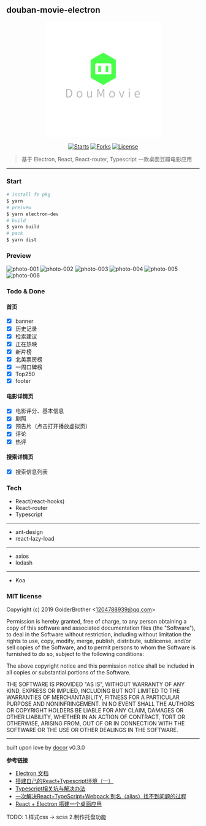 ## douban-movie-electron



<p align="center">
  <img src="./assets/logo.png" width="300px">
</p>
<p align="center">
  <a href="https://github.com/GolderBrother/douban-movie-electron"><img
      src="https://img.shields.io/github/stars/GolderBrother/douban-movie-electron.svg?color=green&style=flat-square"
      alt="Starts"></a>
  <a href="https://github.com/GolderBrother/douban-movie-electron"><img
      src="https://img.shields.io/github/forks/GolderBrother/douban-movie-electron.svg?style=flat-square"
      alt="Forks"></a>
  <a href="https://github.com/GolderBrother/douban-movie-electron/blob/master/LICENSE"><img
      src="https://img.shields.io/github/license/GolderBrother/douban-movie-electron.svg?style=flat-square"
      alt="License"></a>
</p>

> 基于 Electron, React, React-router, Typescript 一款桌面豆瓣电影应用

---



### Start

```bash
# install fe pkg
$ yarn
# preivew
$ yarn electron-dev
# build
$ yarn build
# pack
$ yarn dist

```


### Preview

![photo-001](https://github.com/GolderBrother/PicBed/blob/master/Personal/douban-movie-electron-001.png?raw=true)
![photo-002](https://github.com/GolderBrother/PicBed/blob/master/Personal/douban-movie-electron-002.png?raw=true)
![photo-003](https://github.com/GolderBrother/PicBed/blob/master/Personal/douban-movie-electron-003.png?raw=true)
![photo-004](https://github.com/GolderBrother/PicBed/blob/master/Personal/douban-movie-electron-004.png?raw=true)
![photo-005](https://github.com/GolderBrother/PicBed/blob/master/Personal/douban-movie-electron-005.png?raw=true)
![photo-006](https://github.com/GolderBrother/PicBed/blob/master/Personal/douban-movie-electron-006.png?raw=true)

### Todo & Done

#### 首页

- [x] banner
- [x] 历史记录
- [x] 检索建议
- [x] 正在热映
- [x] 新片榜
- [x] 北美票房榜
- [x] 一周口碑榜
- [x] Top250
- [x] footer

#### 电影详情页

- [x] 电影评分、基本信息
- [x] 剧照
- [x] 预告片（点击打开播放虚拟页）
- [x] 评论
- [x] 热评

#### 搜索详情页

- [x] 搜索信息列表


### Tech

- React(react-hooks)
- React-router
- Typescript  
----
- ant-design
- react-lazy-load  
----
- axios
- lodash  
----
- Koa


### MIT license
Copyright (c) 2019 GolderBrother &lt;1204788939@qq.com&gt;

Permission is hereby granted, free of charge, to any person obtaining a copy
of this software and associated documentation files (the &quot;Software&quot;), to deal
in the Software without restriction, including without limitation the rights
to use, copy, modify, merge, publish, distribute, sublicense, and/or sell
copies of the Software, and to permit persons to whom the Software is
furnished to do so, subject to the following conditions:

The above copyright notice and this permission notice shall be included in
all copies or substantial portions of the Software.

THE SOFTWARE IS PROVIDED &quot;AS IS&quot;, WITHOUT WARRANTY OF ANY KIND, EXPRESS OR
IMPLIED, INCLUDING BUT NOT LIMITED TO THE WARRANTIES OF MERCHANTABILITY,
FITNESS FOR A PARTICULAR PURPOSE AND NONINFRINGEMENT. IN NO EVENT SHALL THE
AUTHORS OR COPYRIGHT HOLDERS BE LIABLE FOR ANY CLAIM, DAMAGES OR OTHER
LIABILITY, WHETHER IN AN ACTION OF CONTRACT, TORT OR OTHERWISE, ARISING FROM,
OUT OF OR IN CONNECTION WITH THE SOFTWARE OR THE USE OR OTHER DEALINGS IN
THE SOFTWARE.

---
built upon love by [docor](https://github.com/turingou/docor.git) v0.3.0


**参考链接**
- [Electron 文档](https://electronjs.org/docs/tutorial/application-distribution)
- [搭建自己的React+Typescript环境（一）](https://www.cnblogs.com/ssw-men/p/11155699.html)
- [Typescript相关坑与解决办法](https://www.imooc.com/article/47192)
- [一次解决React+TypeScript+Webpack 别名（alias）找不到问题的过程](https://blog.csdn.net/weixin_33698043/article/details/89663221)
- [React + Electron 搭建一个桌面应用](https://juejin.im/post/5a6a91276fb9a01cbd58ce32#heading-14)

TODO:
1.样式css -> scss
2.制作托盘功能
